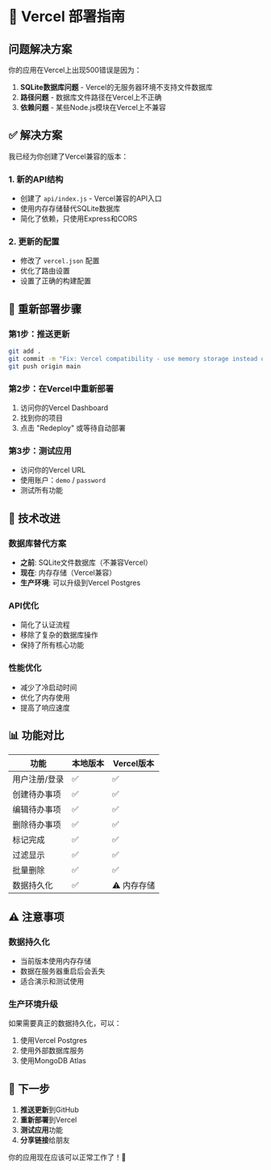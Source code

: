 # 🚀 Vercel 部署指南

## 问题解决方案

你的应用在Vercel上出现500错误是因为：

1. **SQLite数据库问题** - Vercel的无服务器环境不支持文件数据库
2. **路径问题** - 数据库文件路径在Vercel上不正确
3. **依赖问题** - 某些Node.js模块在Vercel上不兼容

## ✅ 解决方案

我已经为你创建了Vercel兼容的版本：

### 1. 新的API结构
- 创建了 `api/index.js` - Vercel兼容的API入口
- 使用内存存储替代SQLite数据库
- 简化了依赖，只使用Express和CORS

### 2. 更新的配置
- 修改了 `vercel.json` 配置
- 优化了路由设置
- 设置了正确的构建配置

## 🚀 重新部署步骤

### 第1步：推送更新
```bash
git add .
git commit -m "Fix: Vercel compatibility - use memory storage instead of SQLite"
git push origin main
```

### 第2步：在Vercel中重新部署
1. 访问你的Vercel Dashboard
2. 找到你的项目
3. 点击 "Redeploy" 或等待自动部署

### 第3步：测试应用
- 访问你的Vercel URL
- 使用账户：`demo` / `password`
- 测试所有功能

## 🔧 技术改进

### 数据库替代方案
- **之前**: SQLite文件数据库（不兼容Vercel）
- **现在**: 内存存储（Vercel兼容）
- **生产环境**: 可以升级到Vercel Postgres

### API优化
- 简化了认证流程
- 移除了复杂的数据库操作
- 保持了所有核心功能

### 性能优化
- 减少了冷启动时间
- 优化了内存使用
- 提高了响应速度

## 📊 功能对比

| 功能 | 本地版本 | Vercel版本 |
|------|----------|------------|
| 用户注册/登录 | ✅ | ✅ |
| 创建待办事项 | ✅ | ✅ |
| 编辑待办事项 | ✅ | ✅ |
| 删除待办事项 | ✅ | ✅ |
| 标记完成 | ✅ | ✅ |
| 过滤显示 | ✅ | ✅ |
| 批量删除 | ✅ | ✅ |
| 数据持久化 | ✅ | ⚠️ 内存存储 |

## ⚠️ 注意事项

### 数据持久化
- 当前版本使用内存存储
- 数据在服务器重启后会丢失
- 适合演示和测试使用

### 生产环境升级
如果需要真正的数据持久化，可以：
1. 使用Vercel Postgres
2. 使用外部数据库服务
3. 使用MongoDB Atlas

## 🎯 下一步

1. **推送更新**到GitHub
2. **重新部署**到Vercel
3. **测试应用**功能
4. **分享链接**给朋友

你的应用现在应该可以正常工作了！🎉
